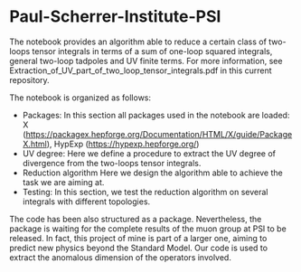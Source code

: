 # Paul-Scherrer-Institute-PSI

The notebook provides an algorithm able to reduce a certain class of two-loops tensor integrals in terms of a sum of one-loop squared integrals, general two-loop tadpoles and UV finite terms. For more information, see Extraction_of_UV_part_of_two_loop_tensor_integrals.pdf in this current repository.

The notebook is organized as follows:
- Packages:
In this section all packages used in the notebook are loaded: X (https://packagex.hepforge.org/Documentation/HTML/X/guide/PackageX.html), HypExp (https://hypexp.hepforge.org/)
- UV degree:
Here we define a procedure to extract the UV degree of divergence from the two-loops tensor integrals.
- Reduction algorithm
Here we design the algorithm able to achieve the task we are aiming at.
- Testing:
In this section, we test the reduction algorithm on several integrals with different topologies.

The code has been also structured as a package. Nevertheless, the package is waiting for the complete results of the muon group at PSI to be released. In fact, this project of mine is part of a larger one, aiming to predict new physics beyond the Standard Model. Our code is used to extract the anomalous dimension of the operators involved. 
